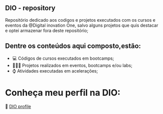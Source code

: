 ## DIO - repository


Repositório dedicado aos codigos e projetos executados com os cursos e eventos da @Digital inovation One, salvo alguns projetos que quis destacar e optei armazenar fora deste repositório;

## Dentre os conteúdos aqui composto,estão:

  - 💻 Códigos de cursos executados em bootcamps;
  - 🧑🏽‍💻 Projetos realizados em eventos, bootcamps e/ou labs;
  - ⌚ Atividades executadas em acelerações;

# Conheça meu perfil na DIO:

  🔗 <a href='https://web.dio.me/users/revoredojf?tab=achievements' target='_blank'>DIO profile<a/>


